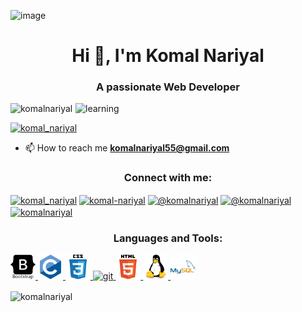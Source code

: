 ![image](https://github.com/Komalnariyal/Komalnariyal/assets/150494171/26ab68f3-1fbd-479f-806c-f2be5f4bfc4f)
<h1 align="center">Hi 👋, I'm Komal Nariyal</h1>
<h3 align="center">A passionate Web Developer </h3>
<img align="right" alt="learning"width="400" src="https://media.tenor.com/CzdMW7wnLn8AAAAC/coding.gif">
<p align="left"> <img src="https://komarev.com/ghpvc/?username=komalnariyal&label=Profile%20views&color=0e75b6&style=flat" alt="komalnariyal" /> </p>

<p align="left"> <a href="https://twitter.com/komal_nariyal" target="blank"><img src="https://img.shields.io/twitter/follow/komal_nariyal?logo=twitter&style=for-the-badge" alt="komal_nariyal" /></a> </p>

- 📫 How to reach me **komalnariyal55@gmail.com**

<h3 align="center">Connect with me:</h3>
<p align="left">
<a href="https://twitter.com/komal_nariyal" target="blank"><img align="center" src="https://raw.githubusercontent.com/rahuldkjain/github-profile-readme-generator/master/src/images/icons/Social/twitter.svg" alt="komal_nariyal" height="30" width="40" /></a>
<a href="https://linkedin.com/in/komal-nariyal" target="blank"><img align="center" src="https://raw.githubusercontent.com/rahuldkjain/github-profile-readme-generator/master/src/images/icons/Social/linked-in-alt.svg" alt="komal-nariyal" height="30" width="40" /></a>
<a href="https://www.youtube.com/c/@komalnariyal" target="blank"><img align="center" src="https://raw.githubusercontent.com/rahuldkjain/github-profile-readme-generator/master/src/images/icons/Social/youtube.svg" alt="@komalnariyal" height="30" width="40" /></a>
<a href="https://www.hackerrank.com/@komalnariyal" target="blank"><img align="center" src="https://raw.githubusercontent.com/rahuldkjain/github-profile-readme-generator/master/src/images/icons/Social/hackerrank.svg" alt="@komalnariyal" height="30" width="40" /></a>
<a href="https://www.leetcode.com/komalnariyal" target="blank"><img align="center" src="https://raw.githubusercontent.com/rahuldkjain/github-profile-readme-generator/master/src/images/icons/Social/leet-code.svg" alt="komalnariyal" height="30" width="40" /></a>
</p>

<h3 align="center">Languages and Tools:</h3>
<p align="left"> <a href="https://getbootstrap.com" target="_blank" rel="noreferrer"> <img src="https://raw.githubusercontent.com/devicons/devicon/master/icons/bootstrap/bootstrap-plain-wordmark.svg" alt="bootstrap" width="40" height="40"/> </a> <a href="https://www.cprogramming.com/" target="_blank" rel="noreferrer"> <img src="https://raw.githubusercontent.com/devicons/devicon/master/icons/c/c-original.svg" alt="c" width="40" height="40"/> </a> <a href="https://www.w3schools.com/css/" target="_blank" rel="noreferrer"> <img src="https://raw.githubusercontent.com/devicons/devicon/master/icons/css3/css3-original-wordmark.svg" alt="css3" width="40" height="40"/> </a> <a href="https://git-scm.com/" target="_blank" rel="noreferrer"> <img src="https://www.vectorlogo.zone/logos/git-scm/git-scm-icon.svg" alt="git" width="40" height="40"/> </a> <a href="https://www.w3.org/html/" target="_blank" rel="noreferrer"> <img src="https://raw.githubusercontent.com/devicons/devicon/master/icons/html5/html5-original-wordmark.svg" alt="html5" width="40" height="40"/> </a> <a href="https://www.linux.org/" target="_blank" rel="noreferrer"> <img src="https://raw.githubusercontent.com/devicons/devicon/master/icons/linux/linux-original.svg" alt="linux" width="40" height="40"/> </a> <a href="https://www.mysql.com/" target="_blank" rel="noreferrer"> <img src="https://raw.githubusercontent.com/devicons/devicon/master/icons/mysql/mysql-original-wordmark.svg" alt="mysql" width="40" height="40"/> </a> </p>



<p><img align="center" src="https://github-readme-streak-stats.herokuapp.com/?user=komalnariyal&" alt="komalnariyal"/></p>
